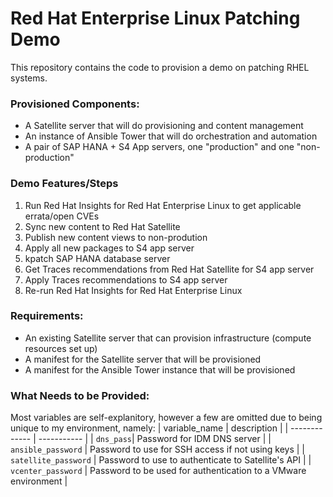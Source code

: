 # Red Hat Enterprise Linux Patching Demo
This repository contains the code to provision a demo on patching RHEL systems.

### Provisioned Components:
- A Satellite server that will do provisioning and content management
- An instance of Ansible Tower that will do orchestration and automation
- A pair of SAP HANA + S4 App servers, one "production" and one "non-production"

### Demo Features/Steps
1. Run Red Hat Insights for Red Hat Enterprise Linux to get applicable errata/open CVEs
2. Sync new content to Red Hat Satellite
3. Publish new content views to non-prodution
4. Apply all new packages to S4 app server
5. kpatch SAP HANA database server
6. Get Traces recommendations from Red Hat Satellite for S4 app server
7. Apply Traces recommendations to S4 app server
8. Re-run Red Hat Insights for Red Hat Enterprise Linux

### Requirements:
- An existing Satellite server that can provision infrastructure (compute resources set up)
- A manifest for the Satellite server that will be provisioned
- A manifest for the Ansible Tower instance that will be provisioned

### What Needs to be Provided:
Most variables are self-explanitory, however a few are omitted due to being unique to my environment, namely:
| variable_name | description |
| ------------- | ----------- |
| `dns_pass`| Password for IDM DNS server |
| `ansible_password` | Password to use for SSH access if not using keys |
| `satellite_password` | Password to use to authenticate to Satellite's API |
| `vcenter_password` | Password to be used for authentication to a VMware environment |